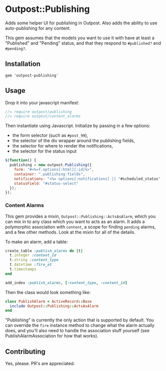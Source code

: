 # Outpost::Publishing

Adds some helper UI for publishing in Outpost. Also adds the ability to use
auto-publishing for any content.

This gem assumes that the models you want to use it with have at least a 
"Published" and "Pending" status, and that they respond to `#published?` and 
`#pending?`.


## Installation

    gem 'outpost-publishing'

## Usage

Drop it into your javascript manifest:

```javascript
//= require outpost/publishing
//= require outpost/content_alarms
```

Then instantiate using Javascript. Initialize by passing in a few options:

* the form selector (such as `#post_99`),
* the selector of the div wrapper around the publishing fields,
* the selector for where to render the notifications,
* the selector for the status input

```javascript
$(function() {
  publishing = new outpost.Publishing({
    form: "#<%=f.options[:html][:id]%>",
    container: ".publishing-fields",
    notifications: "<%= options[:notifications] || "#scheduled_status" %>",
    statusField: "#status-select"
  });
});
```


### Content Alarms

This gem provides a mixin, `Outpost::Publishing::ActsAsAlarm`, which you can
mix in to any class which you want to acts as an alarm. It adds a polymorphic
association with `content`, a scope for finding `pending` alarms, and a few
other methods. Look at the mixin for all of the details.

To make an alarm, add a table:

```ruby
create_table :publish_alarms do |t|
  t.integer :content_id
  t.string :content_type
  t.datetime :fire_at
  t.timestamps
end

add_index :publish_alarms, [:content_type, :content_id]
```

Then the class would look something like:

```ruby
class PublishAlarm < ActiveRecord::Base
  include Outpost::Publishing::ActsAsAlarm
end
```

"Publishing" is currently the only action that is supported by default.
You can override the `fire` instance method to change what the alarm actually
does, and you'll also need to handle the association stuff yourself (see 
PublishAlarmAssociation for how that works).


## Contributing

Yes, please. PR's are appreciated.
